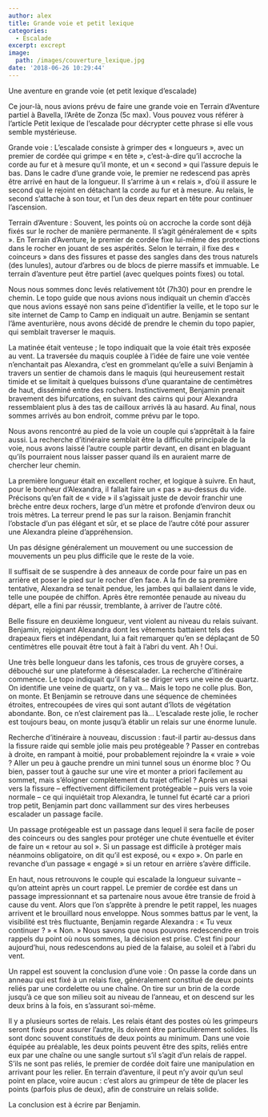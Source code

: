 ```yaml
---
author: alex
title: Grande voie et petit lexique
categories:
  - Escalade
excerpt: excrept
image:
  path: /images/couverture_lexique.jpg
date: '2018-06-26 10:29:44'
---
```

Une aventure en grande voie (et petit lexique d’escalade)

Ce jour-là, nous avions prévu de faire une grande voie en Terrain d’Aventure partiel à Bavella, l’Arête de Zonza (5c max). Vous pouvez vous référer à l’article Petit lexique de l’escalade pour décrypter cette phrase si elle vous semble mystérieuse. 

Grande voie : L’escalade consiste à grimper des « longueurs », avec un premier de cordée qui grimpe « en tête », c’est-à-dire qu’il accroche la corde au fur et à mesure qu’il monte, et un « second » qui l’assure depuis le bas. Dans le cadre d’une grande voie, le premier ne redescend pas après être arrivé en haut de la longueur. Il s’arrime à un « relais », d’où il assure le second qui le rejoint en détachant la corde au fur et à mesure. Au relais, le second s’attache à son tour, et l’un des deux repart en tête pour continuer l’ascension. 

Terrain d’Aventure : Souvent, les points où on accroche la corde sont déjà fixés sur le rocher de manière permanente. Il s’agit généralement de « spits ». En Terrain d’Aventure, le premier de cordée fixe lui-même des protections dans le rocher en jouant de ses aspérités. Selon le terrain, il fixe des « coinceurs » dans des fissures et passe des sangles dans des trous naturels (des lunules), autour d’arbres ou de blocs de pierre massifs et immuable. Le terrain d’aventure peut être partiel (avec quelques points fixes) ou total. 

Nous nous sommes donc levés relativement tôt (7h30) pour en prendre le chemin. Le topo guide que nous avions nous indiquait un chemin d’accès que nous avions essayé non sans peine d’identifier la veille, et le topo sur le site internet de Camp to Camp en indiquait un autre. Benjamin se sentant l’âme aventurière, nous avons décidé de prendre le chemin du topo papier, qui semblait traverser le maquis. 

La matinée était venteuse ; le topo indiquait que la voie était très exposée au vent. La traversée du maquis couplée à l’idée de faire une voie ventée n’enchantait pas Alexandra, c’est en grommelant qu’elle a suivi Benjamin à travers un sentier de chamois dans le maquis (qui heureusement restait timide et se limitait à quelques buissons d’une quarantaine de centimètres de haut, disséminé entre des rochers. Instinctivement, Benjamin prenait bravement des bifurcations, en suivant des cairns qui  pour Alexandra ressemblaient plus à des tas de cailloux arrivés là au hasard. Au final, nous sommes arrivés au bon endroit, comme prévu par le topo.

Nous avons rencontré au pied de la voie un couple qui s’apprêtait à la faire aussi. La recherche d’itinéraire semblait être la difficulté principale de la voie, nous avons laissé l’autre couple partir devant, en disant en blaguant qu’ils pourraient nous laisser passer quand ils en auraient marre de chercher leur chemin. 

La première longueur était en excellent rocher, et logique à suivre. En haut, pour le bonheur d’Alexandra, il fallait faire un « pas » au-dessus du vide. Précisons qu’en fait de « vide » il s’agissait juste de devoir franchir une brèche entre deux rochers, large d’un mètre et profonde d’environ deux ou trois mètres. La terreur prend le pas sur la raison. Benjamin franchit l’obstacle d’un pas élégant et sûr, et se place de l’autre côté pour assurer une Alexandra pleine d’appréhension. 

Un pas désigne généralement un mouvement ou une succession de mouvements un peu plus difficile que le reste de la voie. 

Il suffisait de se suspendre à des anneaux de corde pour faire un pas en arrière et poser le pied sur le rocher d’en face. A la fin de sa première tentative, Alexandra se tenait pendue, les jambes qui ballaient dans le vide, telle une poupée de chiffon. Après être remontée penaude au niveau du départ, elle a fini par réussir, tremblante, à arriver de l’autre côté.  

Belle fissure en deuxième longueur, vent violent au niveau du relais suivant. Benjamin, rejoignant Alexandra dont les vêtements battaient tels des drapeaux fiers et indépendant, lui a fait remarquer qu’en se déplaçant de 50 centimètres elle pouvait être tout à fait à l’abri du vent. Ah ! Oui. 

Une très belle longueur dans les tafonis, ces trous de gruyère corses, a débouché sur une plateforme à désescalader. La recherche d’itinéraire commence. Le topo indiquait qu’il fallait se diriger vers une veine de quartz. On identifie une veine de quartz, on y va… Mais le topo ne colle plus. Bon, on monte. Et Benjamin se retrouve dans une séquence de cheminées étroites, entrecoupées de vires qui sont autant d’îlots de végétation abondante. Bon, ce n’est clairement pas là… L’escalade reste jolie, le rocher est toujours beau, on monte jusqu’à établir un relais sur une énorme lunule. 

Recherche d’itinéraire à nouveau, discussion : faut-il partir au-dessus dans la fissure raide qui semble jolie mais peu protégeable ? Passer en contrebas à droite, en rampant à moitié, pour probablement rejoindre la « vraie » voie ? Aller un peu à gauche prendre un mini tunnel sous un énorme bloc ? Ou bien, passer tout à gauche sur une vire et monter a priori facilement au sommet, mais s’éloigner complètement du trajet officiel ? Après un essai vers la fissure – effectivement difficilement protégeable – puis vers la voie normale – ce qui inquiétait trop Alexandra, le tunnel fut écarté car a priori trop petit, Benjamin part donc vaillamment sur des vires herbeuses escalader un passage facile. 

Un passage protégeable est un passage dans lequel il sera facile de poser des coinceurs ou des sangles pour protéger une chute éventuelle et éviter de faire un « retour au sol ». Si un passage est difficile à protéger mais néanmoins obligatoire, on dit qu’il est exposé, ou « expo ». On parle en revanche d’un passage « engagé » si un retour en arrière s’avère difficile. 

En haut, nous retrouvons le couple qui escalade la longueur suivante – qu’on atteint après un court rappel. Le premier de cordée est dans un passage impressionnant et sa partenaire nous avoue être transie de froid à cause du vent. Alors que l’on s’apprête à prendre le petit rappel, les nuages arrivent et le brouillard nous enveloppe. Nous sommes battus par le vent, la visibilité est très fluctuante, Benjamin regarde Alexandra : « Tu veux continuer ? » « Non. » Nous savons que nous pouvons redescendre en trois rappels du point où nous sommes, la décision est prise. C’est fini pour aujourd’hui, nous redescendons au pied de la falaise, au soleil et à l’abri du vent. 

Un rappel est souvent la conclusion d’une voie : On passe la corde dans un anneau qui est fixé à un relais fixe, généralement constitué de deux points reliés par une cordelette ou une chaîne. On tire sur un brin de la corde jusqu’à ce que son milieu soit au niveau de l’anneau, et on descend sur les deux brins à la fois, en s’assurant soi-même. 

Il y a plusieurs sortes de relais. Les relais étant des postes où les grimpeurs seront fixés pour assurer l’autre, ils doivent être particulièrement solides. Ils sont donc souvent constitués de deux points au minimum. Dans une voie équipée au préalable, les deux points peuvent être des spits, reliés entre eux par une chaîne ou une sangle surtout s’il s’agit d’un relais de rappel. S’ils ne sont pas reliés, le premier de cordée doit faire une manipulation en arrivant pour les relier. En terrain d’aventure, il peut n’y avoir qu’un seul point en place, voire aucun : c’est alors au grimpeur de tête de placer les points (parfois plus de deux), afin de construire un relais solide. 

La conclusion est à écrire par Benjamin.
